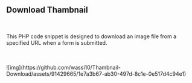 <h2>Download Thambnail </h2>
</br>
<p>This PHP code snippet is designed to download an image file from a specified URL when a form is submitted.</p>
</br>
</br>![img](https://github.com/wassi10/Thambnail-Download/assets/91429665/1e7a3b67-ab30-497d-8c1e-0e517d4c94e1)
